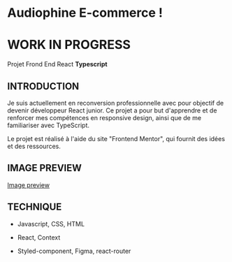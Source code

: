 # Audiophine E-commerce !
# WORK IN PROGRESS

Projet Frond End React **Typescript**

## INTRODUCTION

Je suis actuellement en reconversion professionnelle avec pour objectif de devenir développeur React junior.
Ce projet a pour but d'apprendre et de renforcer mes compétences en responsive design, ainsi que de me familiariser avec TypeScript.

Le projet est réalisé à l'aide du site "Frontend Mentor", qui fournit des idées et des ressources.

## IMAGE PREVIEW

[Image preview](./public/images/preview-project)

## TECHNIQUE

- Javascript, CSS, HTML 

- React, Context

- Styled-component, Figma, react-router
